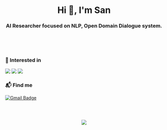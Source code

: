 <div align="center">
<h1>Hi 👋, I'm San</h1>
<h3>AI Researcher focused on NLP, Open Domain Dialogue system.
</div>  

<br><br><br>




### 🚀 Interested in
<p>
<img src="https://img.shields.io/badge/Docker-2CA5E0?style=flat&logo=docker&logoColor=white" />
<img src="https://img.shields.io/badge/PyTorch-EE4C2C?style=flat&logo=pytorch&logoColor=white" />
<img src="https://img.shields.io/badge/Python-FFD43B?style=flat&logo=python&logoColor=blue"/>
</p>


### 📬 Find me
[![Gmail Badge](https://img.shields.io/badge/-Gmail-d14836?style=flat&logo=Gmail&logoColor=white&link=mailto:jtlsan1996@gmail.com)](mailto:jtlsan1996@gmail.com)

<br><br>

<p align="center">
  <a href="https://github.com/mountinyy">
    <img align="center" src="https://github-readme-stats.vercel.app/api?username=mountinyy&show_icons=true&theme=algolia" />
  </a>
</p>
